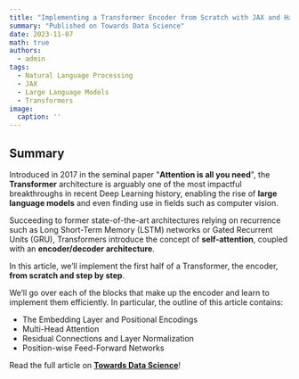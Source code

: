 ```yaml
---
title: "Implementing a Transformer Encoder from Scratch with JAX and Haiku 🤖"
summary: "Published on Towards Data Science"
date: 2023-11-07
math: true
authors:
  - admin
tags:
  - Natural Language Processing
  - JAX
  - Large Language Models
  - Transformers
image:
  caption: ''
---
```


## Summary

Introduced in 2017 in the seminal paper "**Attention is all you need**", the **Transformer** architecture is arguably one of the most impactful breakthroughs in recent Deep Learning history, enabling the rise of **large language models** and even finding use in fields such as computer vision.

Succeeding to former state-of-the-art architectures relying on recurrence such as Long Short-Term Memory (LSTM) networks or Gated Recurrent Units (GRU), Transformers introduce the concept of **self-attention**, coupled with an **encoder/decoder architecture**.

In this article, we’ll implement the first half of a Transformer, the encoder, **from scratch and step by step**. 

We’ll go over each of the blocks that make up the encoder and learn to implement them efficiently. In particular, the outline of this article contains:

- The Embedding Layer and Positional Encodings
- Multi-Head Attention
- Residual Connections and Layer Normalization
- Position-wise Feed-Forward Networks


Read the full article on [**Towards Data Science**](https://towardsdatascience.com/implementing-a-transformer-encoder-from-scratch-with-jax-and-haiku-791d31b4f0dd/)!